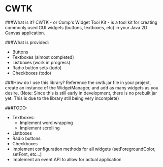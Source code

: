 # CWTK

###What is it?
CWTK - or Comp's Widget Tool Kit - is a tool kit for creating commonly used GUI widgets (buttons, textboxes, etc) in your Java 2D Canvas application.

###What is provided:
* Buttons
* Textboxes (almost completed)
* Listboxes (work in progress)
* Radio button sets (todo)
* Checkboxes (todo)

###How do I use this library?
Reference the cwtk.jar file in your project, create an instance of the WidgetManager, and add as many widgets as you desire.
(Note: Since this is still early in development, there is no prebuilt jar yet. This is due to the library still being very incomplete)

###TODO:
* Textboxes:
  * Implement word wrapping
  * Implement scrolling
* Listboxes
* Radio buttons
* Checkboxes
* Implement configuration methods for all widgets (setForegroundColor, setFont, etc...)
* Implement an event API to allow for actual application
